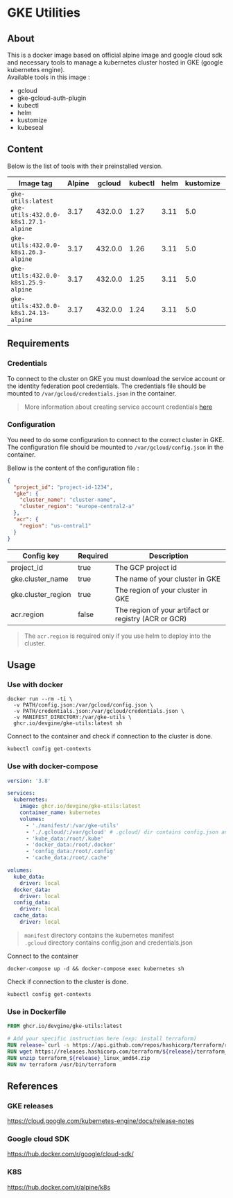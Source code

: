 # GKE Utilities

## About
This is a docker image based on official alpine image and google cloud sdk and necessary tools to manage a kubernetes cluster hosted in GKE (google kubernetes engine).<br />
Available tools in this image :
* gcloud
* gke-gcloud-auth-plugin
* kubectl
* helm
* kustomize
* kubeseal

## Content

Below is the list of tools with their preinstalled version.

| Image tag                                                   | Alpine | gcloud  | kubectl | helm | kustomize | kubeseal |
|-------------------------------------------------------------|--------|---------|---------|------|-----------|----------|
| `gke-utils:latest`<br/>`gke-utils:432.0.0-k8s1.27.1-alpine` | 3.17   | 432.0.0 | 1.27    | 3.11 | 5.0       | 0.20     |
| `gke-utils:432.0.0-k8s1.26.3-alpine`                        | 3.17   | 432.0.0 | 1.26    | 3.11 | 5.0       | 0.20     |
| `gke-utils:432.0.0-k8s1.25.9-alpine`                        | 3.17   | 432.0.0 | 1.25    | 3.11 | 5.0       | 0.20     |
| `gke-utils:432.0.0-k8s1.24.13-alpine`                       | 3.17   | 432.0.0 | 1.24    | 3.11 | 5.0       | 0.20     |


## Requirements
### Credentials
To connect to the cluster on GKE you must download the service account or the identity federation pool credentials.
The credentials file should be mounted to `/var/gcloud/credentials.json` in the container.<br>
> More information about creating service account credentials [here](https://support.google.com/a/answer/7378726?hl=en)

### Configuration
You need to do some configuration to connect to the correct cluster in GKE.<br>
The configuration file should be mounted to `/var/gcloud/config.json` in the container.

Bellow is the content of the configuration file :
```json
{
  "project_id": "project-id-1234",
  "gke": {
    "cluster_name": "cluster-name",
    "cluster_region": "europe-central2-a"
  },
  "acr": {
    "region": "us-central1"
  }
}
```

| Config key         | Required | Description                                          |
|--------------------|----------|------------------------------------------------------|
| project_id         | true     | The  GCP project id                                  |
| gke.cluster_name   | true     | The name of your cluster in GKE                      |
| gke.cluster_region | true     | The region of your cluster in GKE                    |
| acr.region         | false    | The region of your artifact or registry (ACR or GCR) |

> The `acr.region` is required only if you use helm to deploy into the cluster.

## Usage
### Use with docker
```shell
docker run --rm -ti \
  -v PATH/config.json:/var/gcloud/config.json \
  -v PATH/credentials.json:/var/gcloud/credentials.json \
  -v MANIFEST_DIRECTORY:/var/gke-utils \
  ghcr.io/devgine/gke-utils:latest sh
```
Connect to the container and check if connection to the cluster is done.
```shell
kubectl config get-contexts
```
### Use with docker-compose

```yaml
version: '3.8'

services:
  kubernetes:
    image: ghcr.io/devgine/gke-utils:latest
    container_name: kubernetes
    volumes:
      - './manifest/:/var/gke-utils'
      - './.gcloud/:/var/gcloud' # .gcloud/ dir contains config.json and credentials.json files
      - 'kube_data:/root/.kube'
      - 'docker_data:/root/.docker'
      - 'config_data:/root/.config'
      - 'cache_data:/root/.cache'

volumes:
  kube_data:
    driver: local
  docker_data:
    driver: local
  config_data:
    driver: local
  cache_data:
    driver: local
```

> `manifest` directory contains the kubernetes manifest<br>
> `.gcloud` directory contains config.json and credentials.json<br>

Connect to the container
```shell
docker-compose up -d && docker-compose exec kubernetes sh
```
Check if connection to the cluster is done.
```shell
kubectl config get-contexts
```

### Use in Dockerfile
```dockerfile
FROM ghcr.io/devgine/gke-utils:latest

# Add your specific instruction here (exp: install terraform)
RUN release=`curl -s https://api.github.com/repos/hashicorp/terraform/releases/latest | grep tag_name | cut -d: -f2 | tr -d \"\,\v | awk '{$1=$1};1'`
RUN wget https://releases.hashicorp.com/terraform/${release}/terraform_${release}_linux_amd64.zip
RUN unzip terraform_${release}_linux_amd64.zip
RUN mv terraform /usr/bin/terraform
```

## References

### GKE releases
https://cloud.google.com/kubernetes-engine/docs/release-notes

### Google cloud SDK
https://hub.docker.com/r/google/cloud-sdk/

### K8S
https://hub.docker.com/r/alpine/k8s
